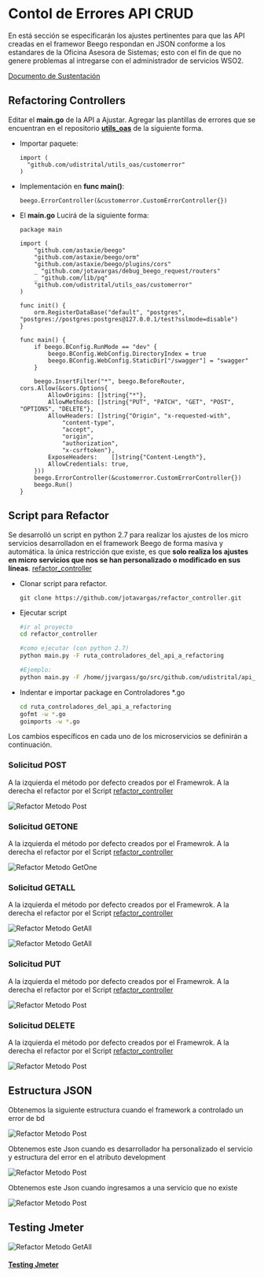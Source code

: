 # Contol de Errores API CRUD

En está sección se especificarán los ajustes pertinentes para que las API creadas en el framewor Beego respondan en JSON conforme a los estandares de la Oficina Asesora de Sistemas; esto con el fin de que no genere problemas al intregarse con el administrador de servicios WSO2.

[Documento de Sustentación](https://docs.google.com/document/d/1wxf8QB-qZ3c5H2irR6kV6SoVQMw5LNNkp3aFLo9nooI/edit?usp=sharing)

## Refactoring Controllers

Editar el **main.go** de la API a Ajustar. Agregar las plantillas de errores que se encuentran en el repositorio **[utils_oas](https://github.com/udistrital/utils_oas)** de la siguiente forma.

- Importar paquete:

  ```golang
  import (
    "github.com/udistrital/utils_oas/customerror"
  )
  ```

- Implementación en **func main()**:

  ```golang
  beego.ErrorController(&customerror.CustomErrorController{})
  ```

- El **main.go** Lucirá de la siguiente forma:

  ```golang
  package main

  import (
      "github.com/astaxie/beego"
      "github.com/astaxie/beego/orm"
      "github.com/astaxie/beego/plugins/cors"
      _ "github.com/jotavargas/debug_beego_request/routers"
      _ "github.com/lib/pq"
      "github.com/udistrital/utils_oas/customerror"
  )

  func init() {
      orm.RegisterDataBase("default", "postgres", "postgres://postgres:postgres@127.0.0.1/test?sslmode=disable")
  }

  func main() {
      if beego.BConfig.RunMode == "dev" {
          beego.BConfig.WebConfig.DirectoryIndex = true
          beego.BConfig.WebConfig.StaticDir["/swagger"] = "swagger"
      }

      beego.InsertFilter("*", beego.BeforeRouter, cors.Allow(&cors.Options{
          AllowOrigins: []string{"*"},
          AllowMethods: []string{"PUT", "PATCH", "GET", "POST", "OPTIONS", "DELETE"},
          AllowHeaders: []string{"Origin", "x-requested-with",
              "content-type",
              "accept",
              "origin",
              "authorization",
              "x-csrftoken"},
          ExposeHeaders:    []string{"Content-Length"},
          AllowCredentials: true,
      }))
      beego.ErrorController(&customerror.CustomErrorController{})
      beego.Run()
  }
  ```
## Script para Refactor

Se desarrolló un script en python 2.7 para realizar los ajustes de los micro servicios desarrolladon en el framework Beego de forma masiva y automática. la única restricción que existe, es que **solo realiza los ajustes en micro servicios que nos se han personalizado o modificado en sus líneas**. [refactor_controller](https://github.com/udistrital/refactor_controller)

- Clonar script para refactor.

  ```golang
  git clone https://github.com/jotavargas/refactor_controller.git
  ```

- Ejecutar script

  ```bash
  #ir al proyecto
  cd refactor_controller

  #como ejecutar (con python 2.7)
  python main.py -F ruta_controladores_del_api_a_refactoring

  #Ejemplo:
  python main.py -F /home/jjvargass/go/src/github.com/udistrital/api_financiera/controllers
  ```

- Indentar e importar package en Controladores *.go

  ```bash
  cd ruta_controladores_del_api_a_refactoring
  gofmt -w *.go
  goimports -w *.go
  ```


Los cambios específicos en cada uno de los microservicios se definirán a continuación.


### Solicitud POST

A la izquierda el método por defecto creados por el Framewrok. A la derecha el refactor por el Script [refactor_controller](https://github.com/udistrital/refactor_controller)

  ![Refactor Metodo Post](/generacion_de_apis/img/post.png)


### Solicitud GETONE

A la izquierda el método por defecto creados por el Framewrok. A la derecha el refactor por el Script [refactor_controller](https://github.com/udistrital/refactor_controller)

  ![Refactor Metodo GetOne](/generacion_de_apis/img/getone.png)


### Solicitud GETALL

A la izquierda el método por defecto creados por el Framewrok. A la derecha el refactor por el Script [refactor_controller](https://github.com/udistrital/refactor_controller)

  ![Refactor Metodo GetAll](/generacion_de_apis/img/getall1.png)

  ![Refactor Metodo GetAll](/generacion_de_apis/img/getall2.png)

### Solicitud PUT

A la izquierda el método por defecto creados por el Framewrok. A la derecha el refactor por el Script [refactor_controller](https://github.com/udistrital/refactor_controller)

  ![Refactor Metodo Post](/generacion_de_apis/img/put.png)

### Solicitud DELETE

A la izquierda el método por defecto creados por el Framewrok. A la derecha el refactor por el Script [refactor_controller](https://github.com/udistrital/refactor_controller)

  ![Refactor Metodo Post](/generacion_de_apis/img/delete.png)

## Estructura JSON

Obtenemos la siguiente estructura cuando el framework a controlado un error de bd

  ![Refactor Metodo Post](/generacion_de_apis/img/json01.png)

Obtenemos este Json cuando es desarrollador ha personalizado el servicio y estructura del error en el atributo development

  ![Refactor Metodo Post](/generacion_de_apis/img/json02.png)

Obtenemos este Json cuando ingresamos a una servicio  que no existe

![Refactor Metodo Post](/generacion_de_apis/img/json03.png)


## Testing Jmeter

![Refactor Metodo GetAll](/generacion_de_apis/img/test_01.png)

#### [Testing Jmeter](/generacion_de_apis/src/beegoTodasLasSolicitudes.jmx)
